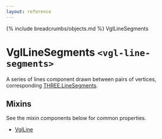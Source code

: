 ```yaml
---
layout: reference
---
```

{% include breadcrumbs/objects.md %} VglLineSegments
# VglLineSegments `<vgl-line-segments>`
A series of lines component drawn between pairs of vertices, corresponding [THREE.LineSegments](https://threejs.org/docs/index.html#api/objects/LineSegments).
## Mixins
See the mixin components below for common properties.
* [VglLine](vgl-line)
